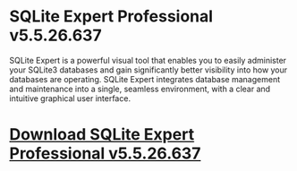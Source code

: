 # SQLite Expert Professional v5.5.26.637

SQLite Expert is a powerful visual tool that enables you to easily administer your SQLite3 databases and gain significantly better visibility into how your databases are operating. SQLite Expert integrates database management and maintenance into a single, seamless environment, with a clear and intuitive graphical user interface.

# [Download SQLite Expert Professional v5.5.26.637](https://developer.team/database-development/34950-sqlite-expert-professional-v5526637.html)
